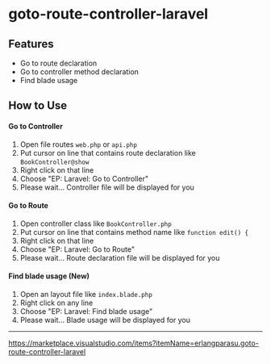# goto-route-controller-laravel

## Features

- Go to route declaration
- Go to controller method declaration
- Find blade usage

## How to Use

#### Go to Controller
1. Open file routes `web.php` or `api.php`
2. Put cursor on line that contains route declaration like `BookController@show`
3. Right click on that line
4. Choose "EP: Laravel: Go to Controller"
5. Please wait... Controller file will be displayed for you

#### Go to Route
1. Open controller class like `BookController.php`
2. Put cursor on line that contains method name like `function edit() {`
3. Right click on that line
4. Choose "EP: Laravel: Go to Route"
5. Please wait... Route declaration file will be displayed for you

#### Find blade usage (New)
1. Open an layout file like `index.blade.php`
2. Right click on any line
3. Choose "EP: Laravel: Find blade usage"
4. Please wait... Blade usage will be displayed for you

-----------------------------------------------------------------------------------------------------------

https://marketplace.visualstudio.com/items?itemName=erlangparasu.goto-route-controller-laravel
